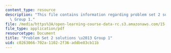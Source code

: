 ```yaml
---
content_type: resource
description: "This file contains information regarding problem set 2 solutions \u2013\
  \ Group 1."
file: /media/https%3A/open-learning-course-data-rc.s3.amazonaws.com/15-053-optimization-methods-in-management-science-spring-2013/c0263066702a11022f36addbe83cb11b_MIT15_053S13_ps2-1sol.pdf
file_type: application/pdf
resourcetype: Document
title: "Problem Set 2 solutions \u2013 Group 1"
uid: c0263066-702a-1102-2f36-addbe83cb11b
---
```


